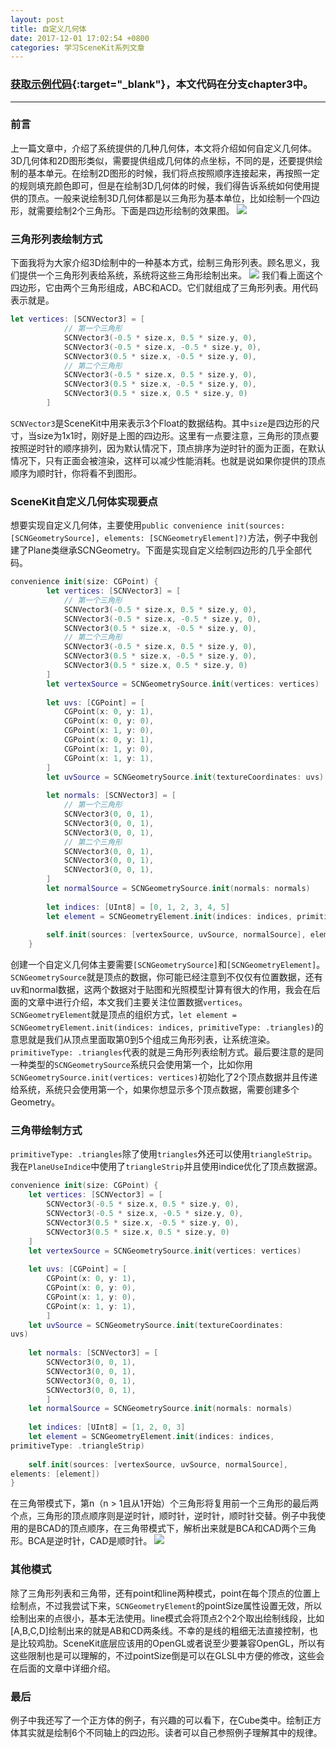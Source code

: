 ```yaml
---
layout: post
title: 自定义几何体
date: 2017-12-01 17:02:54 +0800
categories: 学习SceneKit系列文章
---
```

### [获取示例代码](https://github.com/SquarePants1991/LearnSceneKit){:target="_blank"}，本文代码在分支chapter3中。
***

### 前言
上一篇文章中，介绍了系统提供的几种几何体，本文将介绍如何自定义几何体。3D几何体和2D图形类似，需要提供组成几何体的点坐标，不同的是，还要提供绘制的基本单元。在绘制2D图形的时候，我们将点按照顺序连接起来，再按照一定的规则填充颜色即可，但是在绘制3D几何体的时候，我们得告诉系统如何使用提供的顶点。一般来说绘制3D几何体都是以三角形为基本单位，比如绘制一个四边形，就需要绘制2个三角形。下面是四边形绘制的效果图。
![](http://upload-images.jianshu.io/upload_images/2949750-c95c30ed01072464.png?imageMogr2/auto-orient/strip%7CimageView2/2/w/1240)


### 三角形列表绘制方式
下面我将为大家介绍3D绘制中的一种基本方式，绘制三角形列表。顾名思义，我们提供一个三角形列表给系统，系统将这些三角形绘制出来。
![](http://upload-images.jianshu.io/upload_images/2949750-846c1635f509ec18.png?imageMogr2/auto-orient/strip%7CimageView2/2/w/1240)
我们看上面这个四边形，它由两个三角形组成，ABC和ACD。它们就组成了三角形列表。用代码表示就是。
```swift
let vertices: [SCNVector3] = [
            // 第一个三角形
            SCNVector3(-0.5 * size.x, 0.5 * size.y, 0),
            SCNVector3(-0.5 * size.x, -0.5 * size.y, 0),
            SCNVector3(0.5 * size.x, -0.5 * size.y, 0),
            // 第二个三角形
            SCNVector3(-0.5 * size.x, 0.5 * size.y, 0),
            SCNVector3(0.5 * size.x, -0.5 * size.y, 0),
            SCNVector3(0.5 * size.x, 0.5 * size.y, 0)
        ]
```
`SCNVector3`是SceneKit中用来表示3个Float的数据结构。其中`size`是四边形的尺寸，当size为1x1时，刚好是上图的四边形。这里有一点要注意，三角形的顶点要按照逆时针的顺序排列，因为默认情况下，顶点排序为逆时针的面为正面，在默认情况下，只有正面会被渲染，这样可以减少性能消耗。也就是说如果你提供的顶点顺序为顺时针，你将看不到图形。

### SceneKit自定义几何体实现要点
想要实现自定义几何体，主要使用`public convenience init(sources: [SCNGeometrySource], elements: [SCNGeometryElement]?)`方法，例子中我创建了Plane类继承SCNGeometry。下面是实现自定义绘制四边形的几乎全部代码。
```swift
convenience init(size: CGPoint) {
        let vertices: [SCNVector3] = [
            // 第一个三角形
            SCNVector3(-0.5 * size.x, 0.5 * size.y, 0),
            SCNVector3(-0.5 * size.x, -0.5 * size.y, 0),
            SCNVector3(0.5 * size.x, -0.5 * size.y, 0),
            // 第二个三角形
            SCNVector3(-0.5 * size.x, 0.5 * size.y, 0),
            SCNVector3(0.5 * size.x, -0.5 * size.y, 0),
            SCNVector3(0.5 * size.x, 0.5 * size.y, 0)
        ]
        let vertexSource = SCNGeometrySource.init(vertices: vertices)
        
        let uvs: [CGPoint] = [
            CGPoint(x: 0, y: 1),
            CGPoint(x: 0, y: 0),
            CGPoint(x: 1, y: 0),
            CGPoint(x: 0, y: 1),
            CGPoint(x: 1, y: 0),
            CGPoint(x: 1, y: 1),
        ]
        let uvSource = SCNGeometrySource.init(textureCoordinates: uvs)
        
        let normals: [SCNVector3] = [
            // 第一个三角形
            SCNVector3(0, 0, 1),
            SCNVector3(0, 0, 1),
            SCNVector3(0, 0, 1),
            // 第二个三角形
            SCNVector3(0, 0, 1),
            SCNVector3(0, 0, 1),
            SCNVector3(0, 0, 1),
        ]
        let normalSource = SCNGeometrySource.init(normals: normals)
        
        let indices: [UInt8] = [0, 1, 2, 3, 4, 5]
        let element = SCNGeometryElement.init(indices: indices, primitiveType: .triangles)
        
        self.init(sources: [vertexSource, uvSource, normalSource], elements: [element])
    }
```
创建一个自定义几何体主要需要`[SCNGeometrySource]`和`[SCNGeometryElement]`。`SCNGeometrySource`就是顶点的数据，你可能已经注意到不仅仅有位置数据，还有uv和normal数据，这两个数据对于贴图和光照模型计算有很大的作用，我会在后面的文章中进行介绍，本文我们主要关注位置数据`vertices`。`SCNGeometryElement`就是顶点的组织方式，`let element = SCNGeometryElement.init(indices: indices, primitiveType: .triangles)`的意思就是我们从顶点里面取第0到5个组成三角形列表，让系统渲染。`primitiveType: .triangles`代表的就是三角形列表绘制方式。最后要注意的是同一种类型的`SCNGeometrySource`系统只会使用第一个，比如你用`SCNGeometrySource.init(vertices: vertices)`初始化了2个顶点数据并且传递给系统，系统只会使用第一个，如果你想显示多个顶点数据，需要创建多个Geometry。

### 三角带绘制方式
`primitiveType: .triangles`除了使用`triangles`外还可以使用`triangleStrip`。我在`PlaneUseIndice`中使用了`triangleStrip`并且使用indice优化了顶点数据源。
```swift
convenience init(size: CGPoint) {
    let vertices: [SCNVector3] = [
        SCNVector3(-0.5 * size.x, 0.5 * size.y, 0),
        SCNVector3(-0.5 * size.x, -0.5 * size.y, 0),
        SCNVector3(0.5 * size.x, -0.5 * size.y, 0),
        SCNVector3(0.5 * size.x, 0.5 * size.y, 0)
    ]
    let vertexSource = SCNGeometrySource.init(vertices: vertices)
    
    let uvs: [CGPoint] = [
        CGPoint(x: 0, y: 1),
        CGPoint(x: 0, y: 0),
        CGPoint(x: 1, y: 0),
        CGPoint(x: 1, y: 1),
        ]
    let uvSource = SCNGeometrySource.init(textureCoordinates:
uvs)
    
    let normals: [SCNVector3] = [
        SCNVector3(0, 0, 1),
        SCNVector3(0, 0, 1),
        SCNVector3(0, 0, 1),
        SCNVector3(0, 0, 1),
        ]
    let normalSource = SCNGeometrySource.init(normals: normals)
    
    let indices: [UInt8] = [1, 2, 0, 3]
    let element = SCNGeometryElement.init(indices: indices,
primitiveType: .triangleStrip)
    
    self.init(sources: [vertexSource, uvSource, normalSource],
elements: [element])
}
```
在三角带模式下，第n（n > 1且从1开始）个三角形将复用前一个三角形的最后两个点，三角形的顶点顺序则是逆时针，顺时针，逆时针，顺时针交替。例子中我使用的是BCAD的顶点顺序，在三角带模式下，解析出来就是BCA和CAD两个三角形。BCA是逆时针，CAD是顺时针。
![](http://upload-images.jianshu.io/upload_images/2949750-3152e830facf2d9f.png?imageMogr2/auto-orient/strip%7CimageView2/2/w/1240)

### 其他模式
除了三角形列表和三角带，还有point和line两种模式，point在每个顶点的位置上绘制点，不过我尝试下来，`SCNGeometryElement`的pointSize属性设置无效，所以绘制出来的点很小，基本无法使用。line模式会将顶点2个2个取出绘制线段，比如[A,B,C,D]绘制出来的就是AB和CD两条线。不幸的是线的粗细无法直接控制，也是比较鸡肋。SceneKit底层应该用的OpenGL或者说至少要兼容OpenGL，所以有这些限制也是可以理解的，不过pointSize倒是可以在GLSL中方便的修改，这些会在后面的文章中详细介绍。

### 最后
例子中我还写了一个正方体的例子，有兴趣的可以看下，在Cube类中。绘制正方体其实就是绘制6个不同轴上的四边形。读者可以自己参照例子理解其中的规律。